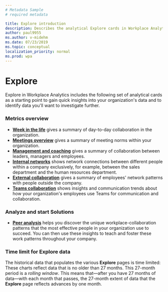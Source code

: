 ```yaml
---
# Metadata Sample
# required metadata

title: Explore introduction
description: Describes the analytical Explore cards in Workplace Analytics
author: paul9955
ms.author: v-midehm
ms.date: 07/23/2019
ms.topic: conceptual
localization_priority: normal 
ms.prod: wpa
---
```


# Explore

Explore in Workplace Analytics includes the following set of analytical cards as a starting point to gain quick insights into your organization's data and to identify data you'll want to investigate further.

### Metrics overview

* [**Week in the life**](../use/explore-metrics-week-in-the-life.md) gives a summary of day-to-day collaboration in the organization.
* [**Meetings overview**](../use/explore-metrics-meetings-overview.md) gives a summary of meeting norms within your organization.
* [**Management and coaching**](../use/explore-metrics-management-and-coaching.md) gives a summary of collaboration between leaders, managers and employees.
* [**Internal networks**](../use/explore-metrics-internal-networks.md) shows network connections between different people within a company exclusively, for example, between the sales department and the human resources department.
* [**External collaboration**](../use/explore-metrics-external-collaboration.md) gives a summary of employees' network patterns with people outside the company.
* [**Teams collaboration**](../use/explore-metrics-teams.md) shows insights and communication trends about how your organization's employees use Teams for communication and collaboration.

### Analyze and start Solutions

* [**Peer analysis**](../use/peer-analysis.md) helps you discover the unique workplace-collaboration patterns that the most effective people in your organization use to succeed. You can then use these insights to teach and foster these work patterns throughout your company.

### Time limit for Explore data

<!-- ORIGINAL: The historical data that populates the various **Explore** pages is time limited: These charts reflect data that is no older than 27 months. This 27-month period is a _rolling window_. This means that&mdash;after you have 27 months of data&mdash;with each month that passes, the 27-month limit of data that support the **Explore** pages advances by one month.  -->

The historical data that populates the various **Explore** pages is time limited: These charts reflect data that is no older than 27 months. This 27-month period is a _rolling window_. This means that&mdash;after you have 27 months of data&mdash;with each month that passes, the 27-month extent of data that the **Explore** page reflects advances by one month.  

